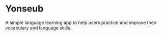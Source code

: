 # Yonseub

A simple language learning app to help users practice and improve their vocabulary and language skills.
